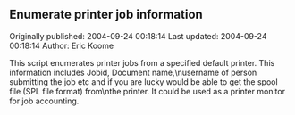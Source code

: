 ## Enumerate printer job information 
Originally published: 2004-09-24 00:18:14 
Last updated: 2004-09-24 00:18:14 
Author: Eric Koome 
 
This script enumerates printer jobs from a specified default printer. This information includes Jobid, Document name,\nusername of person submitting the job etc and if you are lucky would be able to get the spool file (SPL file format) from\nthe printer. It could be used as a printer monitor for job accounting.